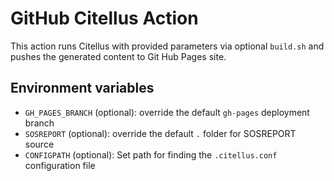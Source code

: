 # GitHub Citellus Action

This action runs Citellus with provided parameters via optional `build.sh` and pushes the generated content to Git Hub Pages site.

## Environment variables

- `GH_PAGES_BRANCH` (optional): override the default `gh-pages` deployment branch
- `SOSREPORT` (optional): override the default `.` folder for SOSREPORT source
- `CONFIGPATH` (optional): Set path for finding the `.citellus.conf` configuration file
